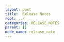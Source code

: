 ```yaml
---
layout: post
title:  Release Notes
root: ../
categories: RELEASE_NOTES
parent: []
node_name: release_note
---
```

